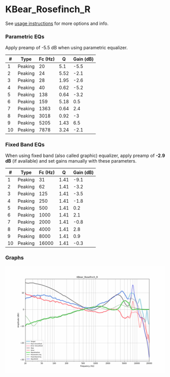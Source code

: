 # KBear_Rosefinch_R
See [usage instructions](https://github.com/jaakkopasanen/AutoEq#usage) for more options and info.

### Parametric EQs
Apply preamp of -5.5 dB when using parametric equalizer.

|   # | Type    |   Fc (Hz) |    Q |   Gain (dB) |
|-----|---------|-----------|------|-------------|
|   1 | Peaking |        20 | 5.1  |        -5.5 |
|   2 | Peaking |        24 | 5.52 |        -2.1 |
|   3 | Peaking |        28 | 1.95 |        -2.6 |
|   4 | Peaking |        40 | 0.62 |        -5.2 |
|   5 | Peaking |       138 | 0.64 |        -3.2 |
|   6 | Peaking |       159 | 5.18 |         0.5 |
|   7 | Peaking |      1363 | 0.64 |         2.4 |
|   8 | Peaking |      3018 | 0.92 |        -3   |
|   9 | Peaking |      5205 | 1.43 |         6.5 |
|  10 | Peaking |      7878 | 3.24 |        -2.1 |

### Fixed Band EQs
When using fixed band (also called graphic) equalizer, apply preamp of **-2.9 dB** (if available) and set gains manually with these parameters.

|   # | Type    |   Fc (Hz) |    Q |   Gain (dB) |
|-----|---------|-----------|------|-------------|
|   1 | Peaking |        31 | 1.41 |        -9.1 |
|   2 | Peaking |        62 | 1.41 |        -3.2 |
|   3 | Peaking |       125 | 1.41 |        -3.5 |
|   4 | Peaking |       250 | 1.41 |        -1.8 |
|   5 | Peaking |       500 | 1.41 |         0.2 |
|   6 | Peaking |      1000 | 1.41 |         2.1 |
|   7 | Peaking |      2000 | 1.41 |        -0.8 |
|   8 | Peaking |      4000 | 1.41 |         2.8 |
|   9 | Peaking |      8000 | 1.41 |         0.9 |
|  10 | Peaking |     16000 | 1.41 |        -0.3 |

### Graphs
![](./KBear_Rosefinch_R.png)
